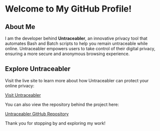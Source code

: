 # Welcome to My GitHub Profile!

## About Me

I am the developer behind **Untraceabler**, an innovative privacy tool that automates Bash and Batch scripts to help you remain untraceable while online. Untraceabler empowers users to take control of their digital privacy, ensuring a more secure and anonymous browsing experience.

## Explore Untraceabler

Visit the live site to learn more about how Untraceabler can protect your online privacy:

[Visit Untraceabler](https://juliusthejules.github.io/untraceabler/)

You can also view the repository behind the project here:

[Untraceabler GitHub Repository](https://github.com/juliusthejules/untraceabler)

Thank you for stopping by and exploring my work!
